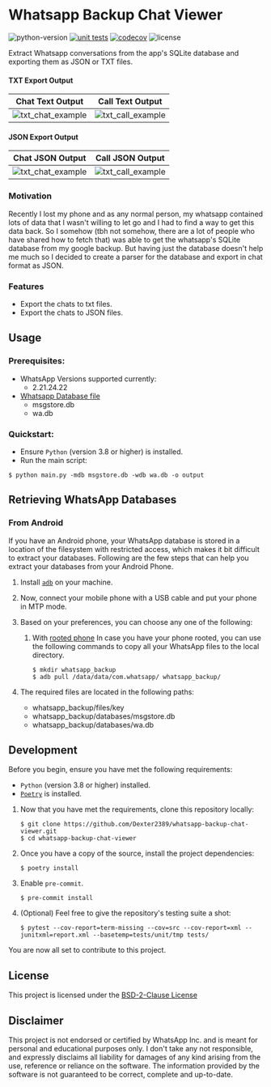 # Whatsapp Backup Chat Viewer

![python-version](https://img.shields.io/badge/python-3.7%20%7C%203.8%20%7C%203.9%20%7C%203.10-blue)
[![unit tests](https://github.com/Dexter2389/whatsapp-backup-chat-viewer/actions/workflows/tests-ci.yml/badge.svg?event=push)](https://github.com/Dexter2389/whatsapp-backup-chat-viewer/actions/workflows/tests-ci.yml)
[![codecov](https://codecov.io/gh/Dexter2389/whatsapp-backup-chat-viewer/branch/main/graph/badge.svg?token=ZJANW7L9Y4)](https://codecov.io/gh/Dexter2389/whatsapp-backup-chat-viewer)
![license](https://img.shields.io/badge/license-BSD--2--Clause-brightgreen)

Extract Whatsapp conversations from the app's SQLite database and exporting them as JSON or TXT files.

#### TXT Export Output

|                   Chat Text Output                    |                   Call Text Output                    |
| :---------------------------------------------------: | :---------------------------------------------------: |
| ![txt_chat_example](./assets/to_txt_chat_example.png) | ![txt_call_example](./assets/to_txt_call_example.png) |

#### JSON Export Output

|                    Chat JSON Output                    |                    Call JSON Output                    |
| :----------------------------------------------------: | :----------------------------------------------------: |
| ![txt_chat_example](./assets/to_json_chat_example.png) | ![txt_call_example](./assets/to_json_call_example.png) |

### Motivation

Recently I lost my phone and as any normal person, my whatsapp contained lots of data that I wasn't willing to let go and I had to find a way to get this data back. So I somehow (tbh not somehow, there are a lot of people who have shared how to fetch that) was able to get the whatsapp's SQLite database from my google backup. But having just the database doesn't help me much so I decided to create a parser for the database and export in chat format as JSON.

### Features

- Export the chats to txt files.
- Export the chats to JSON files.

## Usage

### Prerequisites:

- WhatsApp Versions supported currently:
  - 2.21.24.22
- [Whatsapp Database file](#retrieving-whatsapp-databases)
  - msgstore.db
  - wa.db

### Quickstart:

- Ensure `Python` (version 3.8 or higher) is installed.
- Run the main script:

```shell
$ python main.py -mdb msgstore.db -wdb wa.db -o output
```

## Retrieving WhatsApp Databases

### From Android

If you have an Android phone, your WhatsApp database is stored in a location of the filesystem with restricted access, which makes it bit difficult to extract your databases. Following are the few steps that can help you extract your databases from your Android Phone.

1. Install [`adb`](https://www.xda-developers.com/install-adb-windows-macos-linux/) on your machine.
2. Now, connect your mobile phone with a USB cable and put your phone in MTP mode.
3. Based on your preferences, you can choose any one of the following:

   1. With [rooted phone](https://en.wikipedia.org/wiki/Rooting_%28Android%29)
      In case you have your phone rooted, you can use the following commands to copy all your WhatsApp files to the local directory.

      ```
      $ mkdir whatsapp_backup
      $ adb pull /data/data/com.whatsapp/ whatsapp_backup/
      ```

4. The required files are located in the following paths:

   - whatsapp_backup/files/key
   - whatsapp_backup/databases/msgstore.db
   - whatsapp_backup/databases/wa.db

<!-- ### From an iPhone

(This section will be updated soon.) -->

## Development

Before you begin, ensure you have met the following requirements:

- `Python` (version 3.8 or higher) installed.
- [`Poetry`](https://python-poetry.org/docs/master/#installing-with-the-official-installer) is installed.

1. Now that you have met the requirements, clone this repository locally:

   ```shell
   $ git clone https://github.com/Dexter2389/whatsapp-backup-chat-viewer.git
   $ cd whatsapp-backup-chat-viewer
   ```

2. Once you have a copy of the source, install the project dependencies:
   ```shell
   $ poetry install
   ```
3. Enable `pre-commit`.
   ```shell
   $ pre-commit install
   ```
4. (Optional) Feel free to give the repository's testing suite a shot:
   ```shell
   $ pytest --cov-report=term-missing --cov=src --cov-report=xml --junitxml=report.xml --basetemp=tests/unit/tmp tests/
   ```

You are now all set to contribute to this project.

<!-- ## Future Scope

- Add User Interface
- Add Chat Analytics [Examples: (https://github.com/MaartenGr/soan), (https://github.com/joweich/chat-miner), (https://github.com/irfanchahyadi/Whatsapp-Chat-Analyzer)] -->

## License

This project is licensed under the [BSD-2-Clause License](./LICENSE.md)

## Disclaimer

This project is not endorsed or certified by WhatsApp Inc. and is meant for personal and educational purposes only. I don't take any not responsible, and expressly disclaims all liability for damages of any kind arising from the use, reference or reliance on the software. The information provided by the software is not guaranteed to be correct, complete and up-to-date.
